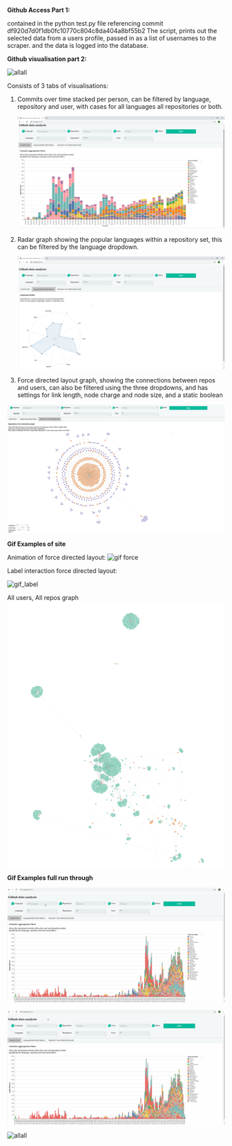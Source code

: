 
**Github Access Part 1:**

contained in the python test.py file
referencing commit  df920d7d0f1db0fc10770c804c8da404a8bf55b2
The script, prints out the selected data from a users profile, passed in as a list of usernames to the scraper.
and the data is logged into the database.

**Github visualisation part 2:**

 ![allall](gifs/gif1.gif)
 


Consists of 3 tabs of visualisations:

1. Commits over time stacked per person, can be filtered by language, repository and user, with cases for all languages
   all repositories or both.
   
   ![Chart demo](gifs/commits_default.png)
   
2. Radar graph showing the popular languages within a repository set, this can be filtered by the language dropdown.

   ![Chart demo](gifs/radar_default.png)

3. Force directed layout graph, showing the connections between repos and users, can also be filtered using the three dropdowns, and has      settings for link length, node charge and node size, and a static boolean

  ![Chart demo](gifs/graph_default.png)
   
   
**Gif Examples of site**

Animation of force directed layout:
![gif force](gifs/gif2.gif)     

Label interaction force directed layout:

 ![gif_label](gifs/gif3.gif)
 
All users, All repos graph
 ![allall](gifs/graph_all.png)
 
  
 
 **Gif Examples full run through**
 
 
 ![allall](gifs/gif4.gif)
 
  ![allall](gifs/gif5_single_user.gif)
  
   ![allall](gifs/gif5_user_all_repos.gif)
 

